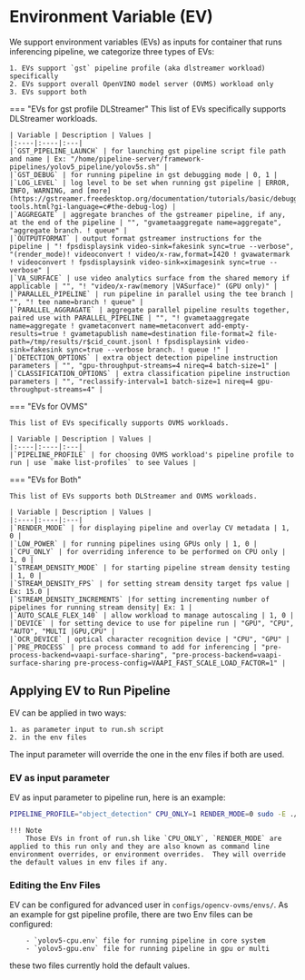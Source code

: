 # Environment Variable (EV)
We support environment variables (EVs) as inputs for container that runs inferencing pipeline, we categorize three types of EVs:

    1. EVs support `gst` pipeline profile (aka dlstreamer workload) specifically
    2. EVs support overall OpenVINO model server (OVMS) workload only
    3. EVs support both

=== "EVs for gst profile DLStreamer"
    This list of EVs specifically supports DLStreamer workloads.

    | Variable | Description | Values |
    |:----|:----|:---|
    |`GST_PIPELINE_LAUNCH` | for launching gst pipeline script file path and name | Ex: "/home/pipeline-server/framework-pipelines/yolov5_pipeline/yolov5s.sh" |
    |`GST_DEBUG` | for running pipeline in gst debugging mode | 0, 1 |
    |`LOG_LEVEL` | log level to be set when running gst pipeline | ERROR, INFO, WARNING, and [more](https://gstreamer.freedesktop.org/documentation/tutorials/basic/debugging-tools.html?gi-language=c#the-debug-log) |
    |`AGGREGATE` | aggregate branches of the gstreamer pipeline, if any, at the end of the pipeline | "", "gvametaaggregate name=aggregate", "aggregate branch. ! queue" |
    |`OUTPUTFORMAT` | output format gstreamer instructions for the pipeline | "! fpsdisplaysink video-sink=fakesink sync=true --verbose", "(render_mode)! videoconvert ! video/x-raw,format=I420 ! gvawatermark ! videoconvert ! fpsdisplaysink video-sink=ximagesink sync=true --verbose" |
    |`VA_SURFACE` | use video analytics surface from the shared memory if applicable | "", "! "video/x-raw(memory |VASurface)" (GPU only)" |
    |`PARALLEL_PIPELINE` | run pipeline in parallel using the tee branch | "", "! tee name=branch ! queue" |
    |`PARALLEL_AGGRAGATE` | aggregate parallel pipeline results together, paired use with PARALLEL_PIPELINE | "", "! gvametaaggregate name=aggregate ! gvametaconvert name=metaconvert add-empty-results=true ! gvametapublish name=destination file-format=2 file-path=/tmp/results/r$cid_count.jsonl ! fpsdisplaysink video-sink=fakesink sync=true --verbose branch. ! queue !" |
    |`DETECTION_OPTIONS` | extra object detection pipeline instruction parameters | "", "gpu-throughput-streams=4 nireq=4 batch-size=1" |
    |`CLASSIFICATION_OPTIONS` | extra classification pipeline instruction parameters | "", "reclassify-interval=1 batch-size=1 nireq=4 gpu-throughput-streams=4" |


=== "EVs for OVMS"

    This list of EVs specifically supports OVMS workloads.

    | Variable | Description | Values |
    |:----|:----|:---|
    |`PIPELINE_PROFILE` | for choosing OVMS workload's pipeline profile to run | use `make list-profiles` to see Values |

=== "EVs for Both"

    This list of EVs supports both DLStreamer and OVMS workloads.

    | Variable | Description | Values |
    |:----|:----|:---|
    |`RENDER_MODE` | for displaying pipeline and overlay CV metadata | 1, 0 |
    |`LOW_POWER` | for running pipelines using GPUs only | 1, 0 |
    |`CPU_ONLY` | for overriding inference to be performed on CPU only | 1, 0 |
    |`STREAM_DENSITY_MODE` | for starting pipeline stream density testing | 1, 0 |
    |`STREAM_DENSITY_FPS` | for setting stream density target fps value | Ex: 15.0 |
    |`STREAM_DENSITY_INCREMENTS` |for setting incrementing number of pipelines for running stream density| Ex: 1 |
    |`AUTO_SCALE_FLEX_140` | allow workload to manage autoscaling | 1, 0 |
    |`DEVICE` | for setting device to use for pipeline run | "GPU", "CPU", "AUTO", "MULTI |GPU,CPU" |
    |`OCR_DEVICE` | optical character recognition device | "CPU", "GPU" |
    |`PRE_PROCESS` | pre process command to add for inferencing | "pre-process-backend=vaapi-surface-sharing", "pre-process-backend=vaapi-surface-sharing pre-process-config=VAAPI_FAST_SCALE_LOAD_FACTOR=1" |

## Applying EV to Run Pipeline
EV can be applied in two ways:

    1. as parameter input to run.sh script
    2. in the env files

The input parameter will override the one in the env files if both are used.

### EV as input parameter
EV as input parameter to pipeline run, here is an example:

```bash
PIPELINE_PROFILE="object_detection" CPU_ONLY=1 RENDER_MODE=0 sudo -E ./run.sh --platform core --inputsrc rtsp://127.0.0.1:8554/camera_0
```

    !!! Note
        Those EVs in front of run.sh like `CPU_ONLY`, `RENDER_MODE` are applied to this run only and they are also known as command line environment overrides, or environment overrides.  They will override the default values in env files if any.


### Editing the Env Files
EV can be configured for advanced user in `configs/opencv-ovms/envs/`.  As an example for gst pipeline profile, there are two Env files can be configured:

        - `yolov5-cpu.env` file for running pipeline in core system
        - `yolov5-gpu.env` file for running pipeline in gpu or multi

these two files currently hold the default values.